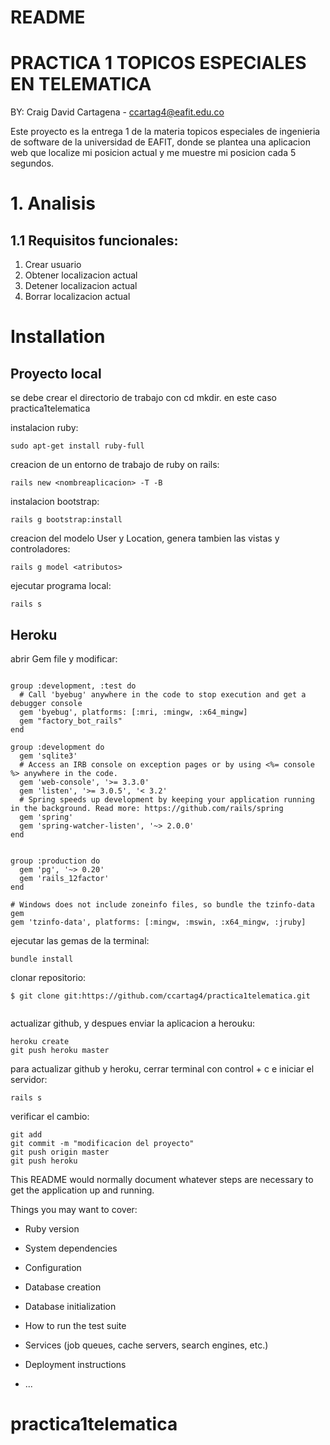 # README


# PRACTICA 1 TOPICOS ESPECIALES EN TELEMATICA

BY: Craig David Cartagena - ccartag4@eafit.edu.co

Este proyecto es la entrega 1 de la materia topicos especiales de ingenieria de software de la universidad de EAFIT, donde se plantea una aplicacion web que localize mi posicion actual y me muestre mi posicion cada 5 segundos.

# 1. Analisis

## 1.1 Requisitos funcionales:

1. Crear usuario
2. Obtener localizacion actual
3. Detener localizacion actual
4. Borrar localizacion actual

# Installation

## Proyecto local

se debe crear el directorio de trabajo con cd mkdir. en este caso practica1telematica

instalacion ruby:

```
sudo apt-get install ruby-full
```

creacion de un entorno de trabajo de ruby on rails: 

```
rails new <nombreaplicacion> -T -B
```

instalacion bootstrap: 

```
rails g bootstrap:install
```

creacion del modelo User y Location, genera tambien las vistas y controladores: 

```
rails g model <atributos>
```

ejecutar programa local: 

```
rails s
```

## Heroku

abrir Gem file y modificar:

```

group :development, :test do
  # Call 'byebug' anywhere in the code to stop execution and get a debugger console
  gem 'byebug', platforms: [:mri, :mingw, :x64_mingw]
  gem "factory_bot_rails"
end

group :development do
  gem 'sqlite3'
  # Access an IRB console on exception pages or by using <%= console %> anywhere in the code.
  gem 'web-console', '>= 3.3.0'
  gem 'listen', '>= 3.0.5', '< 3.2'
  # Spring speeds up development by keeping your application running in the background. Read more: https://github.com/rails/spring
  gem 'spring'
  gem 'spring-watcher-listen', '~> 2.0.0'
end


group :production do
  gem 'pg', '~> 0.20'
  gem 'rails_12factor'
end

# Windows does not include zoneinfo files, so bundle the tzinfo-data gem
gem 'tzinfo-data', platforms: [:mingw, :mswin, :x64_mingw, :jruby]

```
ejecutar las gemas de la terminal:

```
bundle install
```

clonar repositorio:

```
$ git clone git:https://github.com/ccartag4/practica1telematica.git


```

actualizar github, y despues enviar la aplicacion a herouku:

```
heroku create
git push heroku master
```

para actualizar github y heroku, cerrar terminal con control + c e iniciar el servidor:

```
rails s
```

verificar el cambio:

```
git add
git commit -m "modificacion del proyecto"
git push origin master
git push heroku
```












This README would normally document whatever steps are necessary to get the
application up and running.

Things you may want to cover:

* Ruby version

* System dependencies

* Configuration

* Database creation

* Database initialization

* How to run the test suite

* Services (job queues, cache servers, search engines, etc.)

* Deployment instructions

* ...
# practica1telematica
